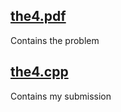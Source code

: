 ## [the4.pdf](https://github.com/e-hengirmen/METU/blob/master/CENG111/the4/the4.pdf)
Contains the problem
## [the4.cpp](https://github.com/e-hengirmen/METU/blob/master/CENG111/the4/the4.cpp)
Contains my submission
